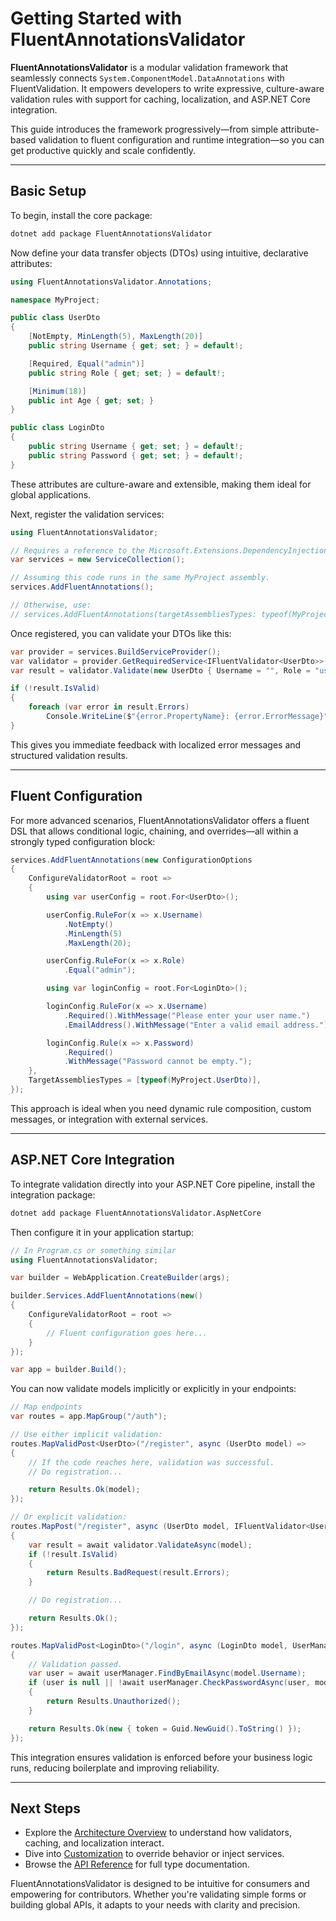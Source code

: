 # Getting Started with FluentAnnotationsValidator

**FluentAnnotationsValidator** is a modular validation framework that seamlessly connects `System.ComponentModel.DataAnnotations` with FluentValidation. It empowers developers to write expressive, culture-aware validation rules with support for caching, localization, and ASP.NET Core integration.

This guide introduces the framework progressively—from simple attribute-based validation to fluent configuration and runtime integration—so you can get productive quickly and scale confidently.

---

## Basic Setup

To begin, install the core package:

```bash
dotnet add package FluentAnnotationsValidator
```

Now define your data transfer objects (DTOs) using intuitive, declarative attributes:

```csharp
using FluentAnnotationsValidator.Annotations;

namespace MyProject;

public class UserDto
{
    [NotEmpty, MinLength(5), MaxLength(20)]
    public string Username { get; set; } = default!;

    [Required, Equal("admin")]
    public string Role { get; set; } = default!;

    [Minimum(18)]
    public int Age { get; set; }
}

public class LoginDto
{
    public string Username { get; set; } = default!;
    public string Password { get; set; } = default!;
}
```

These attributes are culture-aware and extensible, making them ideal for global applications.

Next, register the validation services:

```csharp
using FluentAnnotationsValidator;

// Requires a reference to the Microsoft.Extensions.DependencyInjection.Abstractions package.
var services = new ServiceCollection();

// Assuming this code runs in the same MyProject assembly.
services.AddFluentAnnotations();

// Otherwise, use:
// services.AddFluentAnnotations(targetAssembliesTypes: typeof(MyProject.UserDto));
```

Once registered, you can validate your DTOs like this:

```csharp
var provider = services.BuildServiceProvider();
var validator = provider.GetRequiredService<IFluentValidator<UserDto>>();
var result = validator.Validate(new UserDto { Username = "", Role = "user" });

if (!result.IsValid)
{
    foreach (var error in result.Errors)
        Console.WriteLine($"{error.PropertyName}: {error.ErrorMessage}");
}
```

This gives you immediate feedback with localized error messages and structured validation results.

---

## Fluent Configuration

For more advanced scenarios, FluentAnnotationsValidator offers a fluent DSL that allows conditional logic, chaining, and overrides—all within a strongly typed configuration block:

```csharp
services.AddFluentAnnotations(new ConfigurationOptions
{
    ConfigureValidatorRoot = root =>
    {
        using var userConfig = root.For<UserDto>();

        userConfig.RuleFor(x => x.Username)
            .NotEmpty()
            .MinLength(5)
            .MaxLength(20);

        userConfig.RuleFor(x => x.Role)
            .Equal("admin");

        using var loginConfig = root.For<LoginDto>();

        loginConfig.RuleFor(x => x.Username)
            .Required().WithMessage("Please enter your user name.")
            .EmailAddress().WithMessage("Enter a valid email address.");

        loginConfig.Rule(x => x.Password)
            .Required()
            .WithMessage("Password cannot be empty.");
    },
    TargetAssembliesTypes = [typeof(MyProject.UserDto)],
});
```

This approach is ideal when you need dynamic rule composition, custom messages, or integration with external services.

---

## ASP.NET Core Integration

To integrate validation directly into your ASP.NET Core pipeline, install the integration package:

```bash
dotnet add package FluentAnnotationsValidator.AspNetCore
```

Then configure it in your application startup:

```csharp
// In Program.cs or something similar
using FluentAnnotationsValidator;

var builder = WebApplication.CreateBuilder(args);

builder.Services.AddFluentAnnotations(new()
{
    ConfigureValidatorRoot = root =>
    {
        // Fluent configuration goes here...
    }
});

var app = builder.Build();
```

You can now validate models implicitly or explicitly in your endpoints:

```csharp
// Map endpoints
var routes = app.MapGroup("/auth");

// Use either implicit validation:
routes.MapValidPost<UserDto>("/register", async (UserDto model) =>
{
    // If the code reaches here, validation was successful.
    // Do registration...

    return Results.Ok(model);
});

// Or explicit validation:
routes.MapPost("/register", async (UserDto model, IFluentValidator<UserDto> validator) =>
{
    var result = await validator.ValidateAsync(model);
    if (!result.IsValid)
    {
        return Results.BadRequest(result.Errors);
    }

    // Do registration...

    return Results.Ok();
});

routes.MapValidPost<LoginDto>("/login", async (LoginDto model, UserManager<ApplicationUser> userManager, ILogger<LoginDto> logger) =>
{
    // Validation passed.
    var user = await userManager.FindByEmailAsync(model.Username);
    if (user is null || !await userManager.CheckPasswordAsync(user, model.Password))
    {
        return Results.Unauthorized();
    }

    return Results.Ok(new { token = Guid.NewGuid().ToString() });
});
```

This integration ensures validation is enforced before your business logic runs, reducing boilerplate and improving reliability.

---

## Next Steps

- Explore the [Architecture Overview](architecture.md) to understand how validators, caching, and localization interact.
- Dive into [Customization](customization.md) to override behavior or inject services.
- Browse the [API Reference](api/index.md) for full type documentation.

FluentAnnotationsValidator is designed to be intuitive for consumers and empowering for contributors. Whether you're validating simple forms or building global APIs, it adapts to your needs with clarity and precision.
